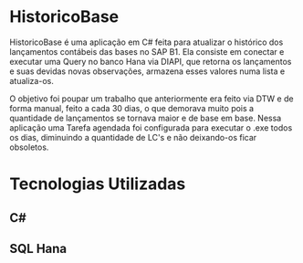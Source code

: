 # HistoricoBase
HistoricoBase é uma aplicação em C# feita para atualizar o histórico dos lançamentos contábeis das bases no SAP B1. Ela consiste em conectar e executar uma Query no banco Hana via DIAPI, que retorna os lançamentos e suas devidas novas observações, armazena esses valores numa lista e atualiza-os.

O objetivo foi poupar um trabalho que anteriormente era feito via DTW e de forma manual, feito a cada 30 dias, o que demorava muito pois a quantidade de lançamentos se tornava maior e de base em base. Nessa aplicação uma Tarefa agendada foi configurada para executar o .exe todos os dias, diminuindo a quantidade de LC's e não deixando-os ficar obsoletos.

# Tecnologias Utilizadas
## C#
## SQL Hana
